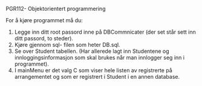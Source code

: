 PGR112- Objektorientert programmering

For å kjøre programmet må du:
1.	Legge inn ditt root passord inne på DBCommnicater (der set står sett inn ditt passord, to steder).
2.	Kjøre gjennom sql- filen som heter DB.sql.
3.	Se over Student tabellen. (Har allerede lagt inn Studentene og innloggingsinformasjon som skal brukes når man innlogger seg inn i programmet).
4.	I mainMenu er det valg C som viser hele listen av registrerte på arrangementet og som er registrert i Student i en annen database.